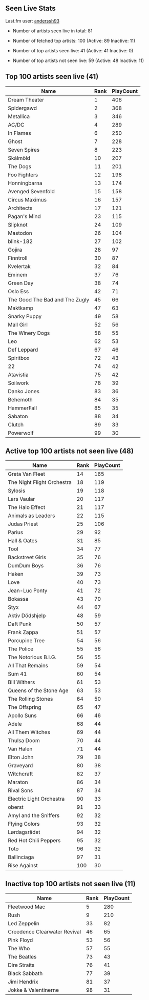 ## Seen Live Stats

Last.fm user: [anderssh93](https://www.last.fm/user/anderssh93)

- Number of artists seen live in total: 81

- Number of fetched top artists: 100 (Active: 89 Inactive: 11)

- Number of top artists seen live: 41 (Active: 41 Inactive: 0)

- Number of top artists not seen live: 59 (Active: 48 Inactive: 11)

## Top 100 artists seen live (41)

Name                           | Rank | PlayCount
------------------------------ | ---- | ---------
Dream Theater                  | 1    | 406      
Spidergawd                     | 2    | 368      
Metallica                      | 3    | 346      
AC/DC                          | 4    | 289      
In Flames                      | 6    | 250      
Ghost                          | 7    | 228      
Seven Spires                   | 8    | 223      
Skálmöld                       | 10   | 207      
The Dogs                       | 11   | 201      
Foo Fighters                   | 12   | 198      
Honningbarna                   | 13   | 174      
Avenged Sevenfold              | 15   | 158      
Circus Maximus                 | 16   | 157      
Architects                     | 17   | 121      
Pagan's Mind                   | 23   | 115      
Slipknot                       | 24   | 109      
Mastodon                       | 26   | 104      
blink-182                      | 27   | 102      
Gojira                         | 28   | 97       
Finntroll                      | 30   | 87       
Kvelertak                      | 32   | 84       
Eminem                         | 37   | 76       
Green Day                      | 38   | 74       
Oslo Ess                       | 42   | 71       
The Good The Bad and The Zugly | 45   | 66       
Maktkamp                       | 47   | 63       
Snarky Puppy                   | 49   | 58       
Mall Girl                      | 52   | 56       
The Winery Dogs                | 58   | 55       
Leo                            | 62   | 53       
Def Leppard                    | 67   | 46       
Spiritbox                      | 72   | 43       
22                             | 74   | 42       
Atavistia                      | 75   | 42       
Soilwork                       | 78   | 39       
Danko Jones                    | 83   | 36       
Behemoth                       | 84   | 35       
HammerFall                     | 85   | 35       
Sabaton                        | 88   | 34       
Clutch                         | 89   | 33       
Powerwolf                      | 99   | 30       

## Active top 100 artists not seen live (48)

Name                       | Rank | PlayCount
-------------------------- | ---- | ---------
Greta Van Fleet            | 14   | 165      
The Night Flight Orchestra | 18   | 119      
Sylosis                    | 19   | 118      
Lars Vaular                | 20   | 117      
The Halo Effect            | 21   | 117      
Animals as Leaders         | 22   | 115      
Judas Priest               | 25   | 106      
Parius                     | 29   | 92       
Hall & Oates               | 31   | 85       
Tool                       | 34   | 77       
Backstreet Girls           | 35   | 76       
DumDum Boys                | 36   | 76       
Haken                      | 39   | 73       
Love                       | 40   | 73       
Jean-Luc Ponty             | 41   | 72       
Bokassa                    | 43   | 70       
Styx                       | 44   | 67       
Aktiv Dödshjelp            | 48   | 59       
Daft Punk                  | 50   | 57       
Frank Zappa                | 51   | 57       
Porcupine Tree             | 54   | 56       
The Police                 | 55   | 56       
The Notorious B.I.G.       | 56   | 55       
All That Remains           | 59   | 54       
Sum 41                     | 60   | 54       
Bill Withers               | 61   | 53       
Queens of the Stone Age    | 63   | 53       
The Rolling Stones         | 64   | 50       
The Offspring              | 65   | 47       
Apollo Suns                | 66   | 46       
Adele                      | 68   | 44       
All Them Witches           | 69   | 44       
Thulsa Doom                | 70   | 44       
Van Halen                  | 71   | 44       
Elton John                 | 79   | 38       
Graveyard                  | 80   | 38       
Witchcraft                 | 82   | 37       
Maraton                    | 86   | 34       
Rival Sons                 | 87   | 34       
Electric Light Orchestra   | 90   | 33       
oberst                     | 91   | 33       
Amyl and the Sniffers      | 92   | 32       
Flying Colors              | 93   | 32       
Lørdagsrådet               | 94   | 32       
Red Hot Chili Peppers      | 95   | 32       
Toto                       | 96   | 32       
Ballinciaga                | 97   | 31       
Rise Against               | 100  | 30       

## Inactive top 100 artists not seen live (11)

Name                         | Rank | PlayCount
---------------------------- | ---- | ---------
Fleetwood Mac                | 5    | 280      
Rush                         | 9    | 210      
Led Zeppelin                 | 33   | 82       
Creedence Clearwater Revival | 46   | 65       
Pink Floyd                   | 53   | 56       
The Who                      | 57   | 55       
The Beatles                  | 73   | 43       
Dire Straits                 | 76   | 41       
Black Sabbath                | 77   | 39       
Jimi Hendrix                 | 81   | 37       
Jokke & Valentinerne         | 98   | 31       
